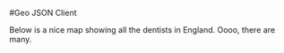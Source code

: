 #Geo JSON Client

Below is a nice map showing all the dentists in England.  Oooo, there are many.

<div id="jsonMap"></div>
